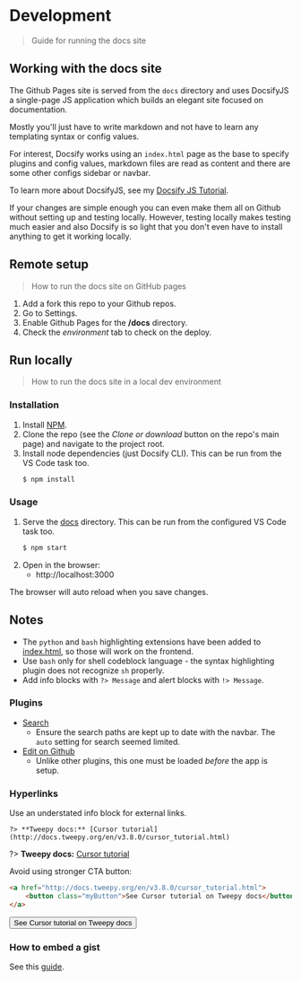 # Development
> Guide for running the docs site


## Working with the docs site

The Github Pages site is served from the `docs` directory and uses DocsifyJS a single-page JS application which builds an elegant site focused on documentation.

Mostly you'll just have to write markdown and not have to learn any templating syntax or config values.

For interest, Docsify works using an `index.html` page as the base to specify plugins and config values, markdown files are read as content and there are some other configs sidebar or navbar.

To learn more about DocsifyJS, see my [Docsify JS Tutorial](https://github.com/MichaelCurrin/docsify-js-tutorial).

If your changes are simple enough you can even make them all on Github without setting up and testing locally. However, testing locally makes testing much easier and also Docsify is so light that you don't even have to install anything to get it working locally.


## Remote setup
> How to run the docs site on GitHub pages

<!-- TODO use gist instead -->

1. Add a fork this repo to your Github repos.
2. Go to Settings.
3. Enable Github Pages for the **/docs** directory.
4. Check the _environment_ tab to check on the deploy.


## Run locally
> How to run the docs site in a local dev environment

<!-- TODO use gist instead -->

### Installation

1. Install [NPM](https://npmjs.com/).
2. Clone the repo (see the _Clone or download_ button on the repo's main page) and navigate to the project root.
3. Install node dependencies (just Docsify CLI). This can be run from the VS Code task too.
    ```sh
    $ npm install
    ```


### Usage

1. Serve the [docs](/docs) directory. This can be run from the configured VS Code task too.
    ```sh
    $ npm start
    ```
2. Open in the browser:
    - http://localhost:3000

The browser will auto reload when you save changes.


## Notes

- The `python` and `bash` highlighting extensions have been added to [index.html](/docs/index.html), so those will work on the frontend.
- Use `bash` only for shell codeblock language - the syntax highlighting plugin does not recognize `sh` properly.
- Add info blocks with `?> Message` and alert blocks with `!> Message`.


### Plugins

- [Search](https://docsify.now.sh/plugins?id=full-text-search)
    - Ensure the search paths are kept up to date with the navbar. The `auto` setting for search seemed limited.
- [Edit on Github](https://github.com/njleonzhang/docsify-edit-on-github)
    - Unlike other plugins, this one must be loaded *before* the app is setup.


### Hyperlinks

Use an understated info block for external links.

```
?> **Tweepy docs:** [Cursor tutorial](http://docs.tweepy.org/en/v3.8.0/cursor_tutorial.html)
```

?> **Tweepy docs:** [Cursor tutorial](http://docs.tweepy.org/en/v3.8.0/cursor_tutorial.html)


Avoid using stronger CTA button:

```html
<a href="http://docs.tweepy.org/en/v3.8.0/cursor_tutorial.html">
    <button class="myButton">See Cursor tutorial on Tweepy docs</button>
</a>
```

<a href="http://docs.tweepy.org/en/v3.8.0/cursor_tutorial.html">
    <button class="myButton">See Cursor tutorial on Tweepy docs</button>
</a>


### How to embed a gist

See this [guide](https://gist.github.com/MichaelCurrin/c2bece08f27c4277001f123898d16a7c).

